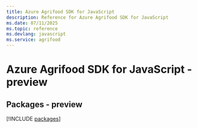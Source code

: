 ```yaml
---
title: Azure Agrifood SDK for JavaScript
description: Reference for Azure Agrifood SDK for JavaScript
ms.date: 07/11/2025
ms.topic: reference
ms.devlang: javascript
ms.service: agrifood
---
```

# Azure Agrifood SDK for JavaScript - preview
## Packages - preview
[!INCLUDE [packages](agrifood-index.md)]